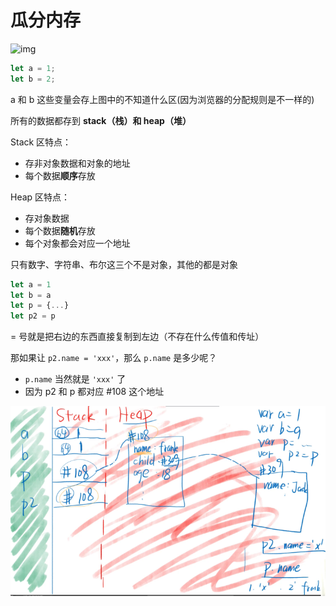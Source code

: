 # 瓜分内存

![img](https://cdn.nlark.com/yuque/0/2021/png/21638555/1622188166966-ba417985-febd-4fc5-96ae-7e55e04bf2e8.png)

```javascript
let a = 1;
let b = 2;
```

a 和 b 这些变量会存上图中的不知道什么区(因为浏览器的分配规则是不一样的)

所有的数据都存到 **stack（栈）和 heap（堆）**

Stack 区特点：
- 存非对象数据和对象的地址
- 每个数据**顺序**存放

Heap 区特点：
- 存对象数据
- 每个数据**随机**存放
- 每个对象都会对应一个地址

只有数字、字符串、布尔这三个不是对象，其他的都是对象

```javascript
let a = 1
let b = a
let p = {...}
let p2 = p
```

= 号就是把右边的东西直接复制到左边（不存在什么传值和传址）

那如果让 `p2.name = 'xxx'`，那么 `p.name` 是多少呢？
- `p.name` 当然就是 `'xxx'` 了
- 因为 p2 和 p 都对应 #108 这个地址

![img](https://raw.githubusercontent.com/wbs99/study/main/images/image.png)
